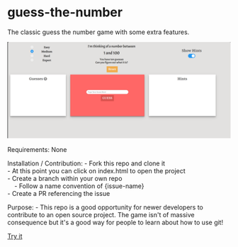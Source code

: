 # guess-the-number

The classic guess the number game with some extra features.

![alt text](media/readmescreenshot.png)

Requirements: None

Installation / Contribution: 
    - Fork this repo and clone it <br/>
    - At this point you can click on index.html to open the project<br/>
    - Create a branch within your own repo<br/>
   &nbsp; &nbsp;&nbsp;- Follow a name convention of {issue-name} <br/>
    - Create a PR referencing the issue


Purpose:
    - This repo is a good opportunity for newer developers to contribute to an open source project. The game isn't of massive consequence but it's a good way for people to learn about how to use git!

[Try it](https://prateekkalra.github.io/guess-game)
